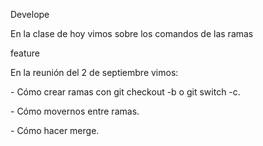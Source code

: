 Develope

En la clase de hoy vimos sobre los comandos de las ramas



feature

En la reunión del 2 de septiembre vimos:

\- Cómo crear ramas con git checkout -b o git switch -c.

\- Cómo movernos entre ramas.

\- Cómo hacer merge.

